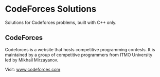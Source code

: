 # CodeForces Solutions
Solutions for Codeforces problems, built with C++ only.

## CodeForces
Codeforces is a website that hosts competitive programming contests. It is maintained by a group of competitive programmers from ITMO University led by Mikhail Mirzayanov.

Visit: www.codeforces.com
